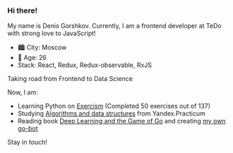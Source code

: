 ### Hi there!

My name is Denis Gorshkov.
Currently, I am a frontend developer at TeDo with strong love to JavaScript!

- 🏙️ City: Moscow
- 🚀 Age: 26
- Stack: React, Redux, Redux-observable, RxJS

Taking road from Frontend to Data Science

Now, I am:
- Learning Python on [Exercism](https://exercism.org/tracks/python/exercises) (Completed 50 exercises out of 137)
- Studying [Algorithms and data structures](https://practicum.yandex.ru/algorithms/) from Yandex.Practicum  
- Reading book [Deep Learning and the Game of Go](https://github.com/maxpumperla/deep_learning_and_the_game_of_go) and creating [my own go-bot](https://github.com/satrasmatras/orpheus)

Stay in touch!
